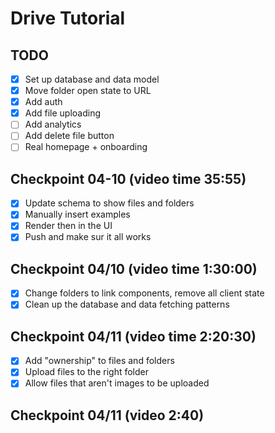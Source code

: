 # Drive Tutorial

## TODO

- [x] Set up database and data model
- [x] Move folder open state to URL
- [x] Add auth
- [x] Add file uploading
- [ ] Add analytics
- [ ] Add delete file button
- [ ] Real homepage + onboarding

## Checkpoint 04-10 (video time 35:55)

- [x] Update schema to show files and folders
- [x] Manually insert examples
- [x] Render then in the UI
- [x] Push and make sur it all works

## Checkpoint 04/10 (video time 1:30:00)

- [x] Change folders to link components, remove all client state
- [x] Clean up the database and data fetching patterns

## Checkpoint 04/11 (video time 2:20:30)

- [x] Add "ownership" to files and folders
- [x] Upload files to the right folder
- [x] Allow files that aren't images to be uploaded

## Checkpoint 04/11 (video 2:40)
